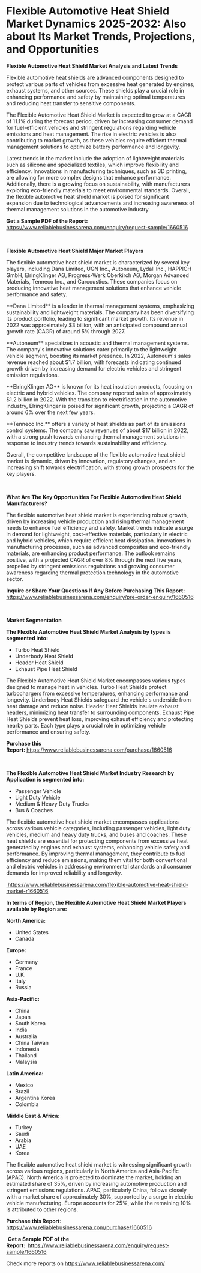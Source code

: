 <p><h1>Flexible Automotive Heat Shield Market Dynamics 2025-2032: Also about Its Market Trends, Projections, and Opportunities</h1></p><p><strong>Flexible Automotive Heat Shield Market Analysis and Latest Trends</strong></p>
<p><p>Flexible automotive heat shields are advanced components designed to protect various parts of vehicles from excessive heat generated by engines, exhaust systems, and other sources. These shields play a crucial role in enhancing performance and safety by maintaining optimal temperatures and reducing heat transfer to sensitive components.</p><p>The Flexible Automotive Heat Shield Market is expected to grow at a CAGR of 11.1% during the forecast period, driven by increasing consumer demand for fuel-efficient vehicles and stringent regulations regarding vehicle emissions and heat management. The rise in electric vehicles is also contributing to market growth, as these vehicles require efficient thermal management solutions to optimize battery performance and longevity.</p><p>Latest trends in the market include the adoption of lightweight materials such as silicone and specialized textiles, which improve flexibility and efficiency. Innovations in manufacturing techniques, such as 3D printing, are allowing for more complex designs that enhance performance. Additionally, there is a growing focus on sustainability, with manufacturers exploring eco-friendly materials to meet environmental standards. Overall, the flexible automotive heat shield market is poised for significant expansion due to technological advancements and increasing awareness of thermal management solutions in the automotive industry.</p></p>
<p><strong>Get a Sample PDF of the Report:&nbsp;</strong> <a href="https://www.reliablebusinessarena.com/enquiry/request-sample/1660516?utm_campaign=3021&utm_medium=2&utm_source=Github&utm_content=ia&utm_term=29032025&utm_id=flexible-automotive-heat-shield">https://www.reliablebusinessarena.com/enquiry/request-sample/1660516</a></p>
<p>&nbsp;</p>
<p><strong>Flexible Automotive Heat Shield Major Market Players</strong></p>
<p><p>The flexible automotive heat shield market is characterized by several key players, including Dana Limited, UGN Inc., Autoneum, Lydall Inc., HAPPICH GmbH, ElringKlinger AG, Progress-Werk Oberkirch AG, Morgan Advanced Materials, Tenneco Inc., and Carcoustics. These companies focus on producing innovative heat management solutions that enhance vehicle performance and safety.</p><p>**Dana Limited** is a leader in thermal management systems, emphasizing sustainability and lightweight materials. The company has been diversifying its product portfolio, leading to significant market growth. Its revenue in 2022 was approximately $3 billion, with an anticipated compound annual growth rate (CAGR) of around 5% through 2027.</p><p>**Autoneum** specializes in acoustic and thermal management systems. The company's innovative solutions cater primarily to the lightweight vehicle segment, boosting its market presence. In 2022, Autoneum's sales revenue reached about $1.7 billion, with forecasts indicating continued growth driven by increasing demand for electric vehicles and stringent emission regulations.</p><p>**ElringKlinger AG** is known for its heat insulation products, focusing on electric and hybrid vehicles. The company reported sales of approximately $1.2 billion in 2022. With the transition to electrification in the automotive industry, ElringKlinger is poised for significant growth, projecting a CAGR of around 6% over the next few years.</p><p>**Tenneco Inc.** offers a variety of heat shields as part of its emissions control systems. The company saw revenues of about $17 billion in 2022, with a strong push towards enhancing thermal management solutions in response to industry trends towards sustainability and efficiency.</p><p>Overall, the competitive landscape of the flexible automotive heat shield market is dynamic, driven by innovation, regulatory changes, and an increasing shift towards electrification, with strong growth prospects for the key players.</p></p>
<p>&nbsp;</p>
<p><strong>What Are The Key Opportunities For Flexible Automotive Heat Shield Manufacturers?</strong></p>
<p><p>The flexible automotive heat shield market is experiencing robust growth, driven by increasing vehicle production and rising thermal management needs to enhance fuel efficiency and safety. Market trends indicate a surge in demand for lightweight, cost-effective materials, particularly in electric and hybrid vehicles, which require efficient heat dissipation. Innovations in manufacturing processes, such as advanced composites and eco-friendly materials, are enhancing product performance. The outlook remains positive, with a projected CAGR of over 8% through the next five years, propelled by stringent emissions regulations and growing consumer awareness regarding thermal protection technology in the automotive sector.</p></p>
<p><strong>Inquire or Share Your Questions If Any Before Purchasing This Report:</strong> <a href="https://www.reliablebusinessarena.com/enquiry/pre-order-enquiry/1660516?utm_campaign=3021&utm_medium=2&utm_source=Github&utm_content=ia&utm_term=29032025&utm_id=flexible-automotive-heat-shield">https://www.reliablebusinessarena.com/enquiry/pre-order-enquiry/1660516</a></p>
<p>&nbsp;</p>
<p><strong>Market Segmentation</strong></p>
<p><strong>The Flexible Automotive Heat Shield Market Analysis by types is segmented into:</strong></p>
<p><ul><li>Turbo Heat Shield</li><li>Underbody Heat Shield</li><li>Header Heat Shield</li><li>Exhaust Pipe Heat Shield</li></ul></p>
<p><p>The Flexible Automotive Heat Shield Market encompasses various types designed to manage heat in vehicles. Turbo Heat Shields protect turbochargers from excessive temperatures, enhancing performance and longevity. Underbody Heat Shields safeguard the vehicle's underside from heat damage and reduce noise. Header Heat Shields insulate exhaust headers, minimizing heat transfer to surrounding components. Exhaust Pipe Heat Shields prevent heat loss, improving exhaust efficiency and protecting nearby parts. Each type plays a crucial role in optimizing vehicle performance and ensuring safety.</p></p>
<p><strong>Purchase this Report:&nbsp;</strong><a href="https://www.reliablebusinessarena.com/purchase/1660516?utm_campaign=3021&utm_medium=2&utm_source=Github&utm_content=ia&utm_term=29032025&utm_id=flexible-automotive-heat-shield">https://www.reliablebusinessarena.com/purchase/1660516</a></p>
<p>&nbsp;</p>
<p><strong>The Flexible Automotive Heat Shield Market Industry Research by Application is segmented into:</strong></p>
<p><ul><li>Passenger Vehicle</li><li>Light Duty Vehicle</li><li>Medium & Heavy Duty Trucks</li><li>Bus & Coaches</li></ul></p>
<p><p>The flexible automotive heat shield market encompasses applications across various vehicle categories, including passenger vehicles, light duty vehicles, medium and heavy duty trucks, and buses and coaches. These heat shields are essential for protecting components from excessive heat generated by engines and exhaust systems, enhancing vehicle safety and performance. By improving thermal management, they contribute to fuel efficiency and reduce emissions, making them vital for both conventional and electric vehicles in addressing environmental standards and consumer demands for improved reliability and longevity.</p></p>
<p><a href="https://www.reliablebusinessarena.com/flexible-automotive-heat-shield-market-r1660516?utm_campaign=3021&utm_medium=2&utm_source=Github&utm_content=ia&utm_term=29032025&utm_id=flexible-automotive-heat-shield">&nbsp;https://www.reliablebusinessarena.com/flexible-automotive-heat-shield-market-r1660516</a></p>
<p><strong>In terms of Region, the Flexible Automotive Heat Shield Market Players available by Region are:</strong></p>
<p>
    <p> <strong> North America: </strong>
        <ul>
            <li>United States</li>
            <li>Canada</li>
        </ul>
        </p> 
    <p> <strong> Europe: </strong>
        <ul>
            <li>Germany</li>
            <li>France</li>
            <li>U.K.</li>
            <li>Italy</li>
            <li>Russia</li>
        </ul>
        </p> 
    <p> <strong> Asia-Pacific: </strong>
        <ul>
            <li>China</li>
            <li>Japan</li>
            <li>South Korea</li>
            <li>India</li>
            <li>Australia</li>
            <li>China Taiwan</li>
            <li>Indonesia</li>
            <li>Thailand</li>
            <li>Malaysia</li>
        </ul>
        </p> 
    <p> <strong> Latin America: </strong>
        <ul>
            <li>Mexico</li>
            <li>Brazil</li>
            <li>Argentina Korea</li>
            <li>Colombia</li>
        </ul>
        </p> 
    <p> <strong> Middle East & Africa: </strong>
        <ul>
            <li>Turkey</li>
            <li>Saudi</li>
            <li>Arabia</li>
            <li>UAE</li>
            <li>Korea</li>
        </ul>
    </p>
    </p>
<p><p>The flexible automotive heat shield market is witnessing significant growth across various regions, particularly in North America and Asia-Pacific (APAC). North America is projected to dominate the market, holding an estimated share of 35%, driven by increasing automotive production and stringent emissions regulations. APAC, particularly China, follows closely with a market share of approximately 30%, supported by a surge in electric vehicle manufacturing. Europe accounts for 25%, while the remaining 10% is attributed to other regions.</p></p>
<p><strong>Purchase this Report: </strong><a href="https://www.reliablebusinessarena.com/purchase/1660516?utm_campaign=3021&utm_medium=2&utm_source=Github&utm_content=ia&utm_term=29032025&utm_id=flexible-automotive-heat-shield">https://www.reliablebusinessarena.com/purchase/1660516</a></p>
<p>&nbsp;<strong>Get a Sample PDF of the Report:&nbsp;&nbsp;</strong><a href="https://www.reliablebusinessarena.com/enquiry/request-sample/1660516?utm_campaign=3021&utm_medium=2&utm_source=Github&utm_content=ia&utm_term=29032025&utm_id=flexible-automotive-heat-shield">https://www.reliablebusinessarena.com/enquiry/request-sample/1660516</a></p>
<p><strong></strong></p>
<p>Check more reports on <a href="https://www.reliablebusinessarena.com/?utm_campaign=3021&utm_medium=2&utm_source=Github&utm_content=ia&utm_term=29032025&utm_id=flexible-automotive-heat-shield">https://www.reliablebusinessarena.com/</a></p>